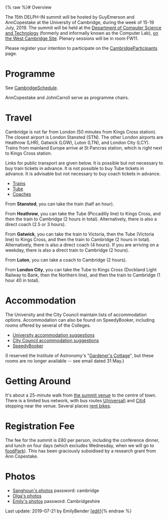 {% raw %}# Overview

The 15th DELPH-IN summit will be hosted by GuyEmerson and
AnnCopestake at the University of Cambridge, during the
week of 15-19 July, 2019. The summit will be held at the [Department of
Computer Science and Technology](https://www.cl.cam.ac.uk/) (formerly
and informally known as the Computer Lab), [on the West Cambridge
Site](https://map.cam.ac.uk/Computer+Laboratory). Plenary sessions will
be in room FW11.

Please register your intention to participate on the
[CambridgeParticipants](https://delph-in.github.io/docs/summits/CambridgeParticipants) page.

# Programme

See [CambridgeSchedule](https://delph-in.github.io/docs/summits/CambridgeSchedule).

AnnCopestake and JohnCarroll serve as
programme chairs.

# Travel

Cambridge is not far from London (50 minutes from Kings Cross station).
The closest airport is London Stansted (STN). The other London airports
are Heathrow (LHR), Gatwick (LGW), Luton (LTN), and London City (LCY).
Trains from mainland Europe arrive at St Pancras station, which is right
next to Kings Cross station.

Links for public transport are given below. It is possible but not
necessary to buy train tickets in advance. It is not possible to buy
Tube tickets in advance. It is advisable but not necessary to buy coach
tickets in advance.

- [Trains](http://www.nationalrail.co.uk/)
- [Tube](https://tfl.gov.uk/)
- [Coaches](https://www.nationalexpress.com/en)

From **Stansted**, you can take the train (half an hour).

From **Heathrow**, you can take the Tube (Piccadilly line) to Kings
Cross, and then the train to Cambridge (2 hours in total).
Alternatively, there is also a direct coach (2.5 or 3 hours).

From **Gatwick**, you can take the train to Victoria, then the Tube
(Victoria line) to Kings Cross, and then the train to Cambridge (2 hours
in total). Alternatively, there is also a direct coach (4 hours). If you
are arriving on a weekday, there is also a direct train to Cambridge (2
hours).

From **Luton**, you can take a coach to Cambridge (2 hours).

From **London City**, you can take the Tube to Kings Cross (Dockland
Light Railway to Bank, then the Northern line), and then the train to
Cambridge (1 hour 40 in total).

# Accommodation

The University and the City Council maintain lists of accommodation
options. Accommodation can also be found on SpeedyBooker, including
rooms offered by several of the Colleges.

- [University accommodation
suggestions](https://www.accommodation.cam.ac.uk/visitingcambridge/Listings.aspx)
- [City Council accommodation
suggestions](https://www.visitcambridge.org/accommodation)
- [SpeedyBooker](https://www.speedybooker.com/en-GB/search/accommodation/in/Cambridge)

(I reserved the Institute of Astronomy's "[Gardener's
Cottage](https://www.accommodation.cam.ac.uk/VisitingCambridge/Enquire.aspx?listing_id=399)",
but these rooms are no longer available -- see email dated 31 May.)

# Getting Around

It's about a 25-minute walk from [the summit
venue](https://map.cam.ac.uk/Computer+Laboratory) to the centre of town.
There is a limited bus network, with bus routes
[U(niversal)](http://www.travelineeastanglia.org.uk/ea/XSLT_GEOOBJECT_REQUEST?language=en&command=bothDirections&line=ea:2000U:%20:H:y08:1&hideBannerInfo=1)
and
[Citi4](http://www.travelineeastanglia.org.uk/ea/XSLT_GEOOBJECT_REQUEST?language=en&command=bothDirections&line=ea:20004:%20::y08&hideBannerInfo=1)
stopping near the venue. Several places [rent
bikes](https://www.visitcambridge.org/things-to-do/on-your-bike/cycle-hire).

# Registration Fee

The fee for the summit is £80 per person, including the conference
dinner, and lunch on four days (which excludes Wednesday, when we will
go to [foodPark](http://www.foodparkcam.com/about.html)). This has been
graciously subsidised by a research grant from Ann Copestake.

# Photos

- [Sanghoun's photos](https://sanghounsong.smugmug.com/Cambridge)
password: cambridge
- [Olga's photos](https://photos.app.goo.gl/1XLqdQPB7WGmHM2N7)
- [Emily's photos](https://erbonzo.smugmug.com/Travel/DELPH-IN-2019/)
password: Cambridgeshire

Last update: 2019-07-21 by EmilyBender [[edit](https://github.com/delph-in/docs/wiki/CambridgeTop/_edit)]{% endraw %}